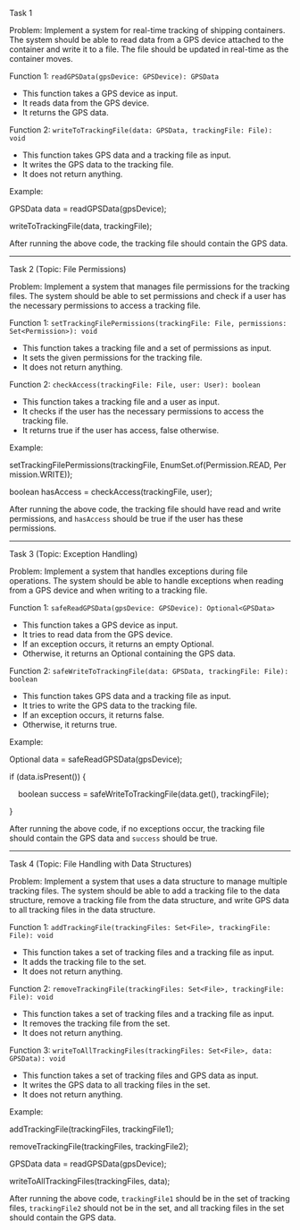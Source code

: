 Task 1

Problem: Implement a system for real-time tracking of shipping containers. The system should be able to read data from a GPS device attached to the container and write it to a file. The file should be updated in real-time as the container moves.

Function 1: `readGPSData(gpsDevice: GPSDevice): GPSData`

- This function takes a GPS device as input.
- It reads data from the GPS device.
- It returns the GPS data.

Function 2: `writeToTrackingFile(data: GPSData, trackingFile: File): void`

- This function takes GPS data and a tracking file as input.
- It writes the GPS data to the tracking file.
- It does not return anything.

Example:

GPSData data = readGPSData(gpsDevice);

writeToTrackingFile(data, trackingFile);

After running the above code, the tracking file should contain the GPS data.

---

Task 2 (Topic: File Permissions)

Problem: Implement a system that manages file permissions for the tracking files. The system should be able to set permissions and check if a user has the necessary permissions to access a tracking file.

Function 1: `setTrackingFilePermissions(trackingFile: File, permissions: Set<Permission>): void`

- This function takes a tracking file and a set of permissions as input.
- It sets the given permissions for the tracking file.
- It does not return anything.

Function 2: `checkAccess(trackingFile: File, user: User): boolean`

- This function takes a tracking file and a user as input.
- It checks if the user has the necessary permissions to access the tracking file.
- It returns true if the user has access, false otherwise.

Example:

setTrackingFilePermissions(trackingFile, EnumSet.of(Permission.READ, Permission.WRITE));

boolean hasAccess = checkAccess(trackingFile, user);

After running the above code, the tracking file should have read and write permissions, and `hasAccess` should be true if the user has these permissions.

---

Task 3 (Topic: Exception Handling)

Problem: Implement a system that handles exceptions during file operations. The system should be able to handle exceptions when reading from a GPS device and when writing to a tracking file.

Function 1: `safeReadGPSData(gpsDevice: GPSDevice): Optional<GPSData>`

- This function takes a GPS device as input.
- It tries to read data from the GPS device.
- If an exception occurs, it returns an empty Optional.
- Otherwise, it returns an Optional containing the GPS data.

Function 2: `safeWriteToTrackingFile(data: GPSData, trackingFile: File): boolean`

- This function takes GPS data and a tracking file as input.
- It tries to write the GPS data to the tracking file.
- If an exception occurs, it returns false.
- Otherwise, it returns true.

Example:

Optional<GPSData> data = safeReadGPSData(gpsDevice);

if (data.isPresent()) {

    boolean success = safeWriteToTrackingFile(data.get(), trackingFile);

}

After running the above code, if no exceptions occur, the tracking file should contain the GPS data and `success` should be true.

---

Task 4 (Topic: File Handling with Data Structures)

Problem: Implement a system that uses a data structure to manage multiple tracking files. The system should be able to add a tracking file to the data structure, remove a tracking file from the data structure, and write GPS data to all tracking files in the data structure.

Function 1: `addTrackingFile(trackingFiles: Set<File>, trackingFile: File): void`

- This function takes a set of tracking files and a tracking file as input.
- It adds the tracking file to the set.
- It does not return anything.

Function 2: `removeTrackingFile(trackingFiles: Set<File>, trackingFile: File): void`

- This function takes a set of tracking files and a tracking file as input.
- It removes the tracking file from the set.
- It does not return anything.

Function 3: `writeToAllTrackingFiles(trackingFiles: Set<File>, data: GPSData): void`

- This function takes a set of tracking files and GPS data as input.
- It writes the GPS data to all tracking files in the set.
- It does not return anything.

Example:

addTrackingFile(trackingFiles, trackingFile1);

removeTrackingFile(trackingFiles, trackingFile2);

GPSData data = readGPSData(gpsDevice);

writeToAllTrackingFiles(trackingFiles, data);

After running the above code, `trackingFile1` should be in the set of tracking files, `trackingFile2` should not be in the set, and all tracking files in the set should contain the GPS data.